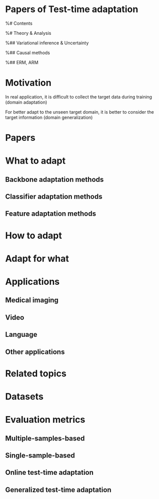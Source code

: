 # Papers of Test-time adaptation

%# Contents

%# Theory & Analysis

%## Variational inference & Uncertainty

%## Causal methods

%## ERM, ARM

# Motivation

In real application, it is difficult to collect the target data during training (domain adaptation)

For better adapt to the unseen target domain, it is better to consider the target information (domain generalization)

# Papers

# What to adapt

## Backbone adaptation methods

## Classifier adaptation methods

## Feature adaptation methods

# How to adapt


# Adapt for what


# Applications

## Medical imaging

## Video

## Language

## Other applications



# Related topics 




# Datasets




# Evaluation metrics

## Multiple-samples-based

## Single-sample-based

## Online test-time adaptation

## Generalized test-time adaptation
